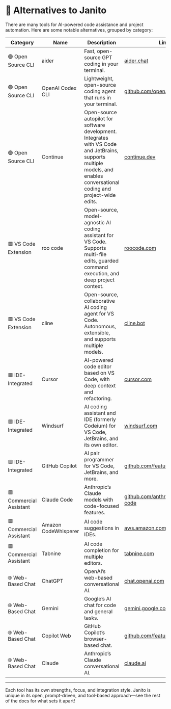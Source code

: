 # 🔄 Alternatives to Janito

There are many tools for AI-powered code assistance and project automation. Here are some notable alternatives, grouped by category:

| Category | Name | Description | Link |
|----------|------|-------------|------|
| 🟢 Open Source CLI | aider | Fast, open-source GPT coding in your terminal. | [aider.chat](https://aider.chat) |
| 🟢 Open Source CLI | OpenAI Codex CLI | Lightweight, open-source coding agent that runs in your terminal. | [github.com/openai/codex](https://github.com/openai/codex) |
| 🟢 Open Source CLI | Continue | Open-source autopilot for software development. Integrates with VS Code and JetBrains, supports multiple models, and enables conversational coding and project-wide edits. | [continue.dev](https://continue.dev) |
| 🟩 VS Code Extension | roo code | Open-source, model-agnostic AI coding assistant for VS Code. Supports multi-file edits, guarded command execution, and deep project context. | [roocode.com](https://roocode.com) |
| 🟩 VS Code Extension | cline | Open-source, collaborative AI coding agent for VS Code. Autonomous, extensible, and supports multiple models. | [cline.bot](https://cline.bot) |
| 🟦 IDE-Integrated | Cursor | AI-powered code editor based on VS Code, with deep context and refactoring. | [cursor.com](https://www.cursor.com/) |
| 🟦 IDE-Integrated | Windsurf | AI coding assistant and IDE (formerly Codeium) for VS Code, JetBrains, and its own editor. | [windsurf.com](https://windsurf.com/) |
| 🟦 IDE-Integrated | GitHub Copilot | AI pair programmer for VS Code, JetBrains, and more. | [github.com/features/copilot](https://github.com/features/copilot) |
| 🟪 Commercial Assistant | Claude Code | Anthropic’s Claude models with code-focused features. | [github.com/anthropics/claude-code](https://github.com/anthropics/claude-code) |
| 🟪 Commercial Assistant | Amazon CodeWhisperer | AI code suggestions in IDEs. | [aws.amazon.com/codewhisperer](https://aws.amazon.com/codewhisperer) |
| 🟪 Commercial Assistant | Tabnine | AI code completion for multiple editors. | [tabnine.com](https://www.tabnine.com) |
| 🌐 Web-Based Chat | ChatGPT | OpenAI’s web-based conversational AI. | [chat.openai.com](https://chat.openai.com) |
| 🌐 Web-Based Chat | Gemini | Google’s AI chat for code and general tasks. | [gemini.google.com](https://gemini.google.com) |
| 🌐 Web-Based Chat | Copilot Web | GitHub Copilot’s browser-based chat. | [github.com/features/copilot](https://github.com/features/copilot) |
| 🌐 Web-Based Chat | Claude | Anthropic’s Claude conversational AI. | [claude.ai](https://claude.ai) |

---

Each tool has its own strengths, focus, and integration style. Janito is unique in its open, prompt-driven, and tool-based approach—see the rest of the docs for what sets it apart!
